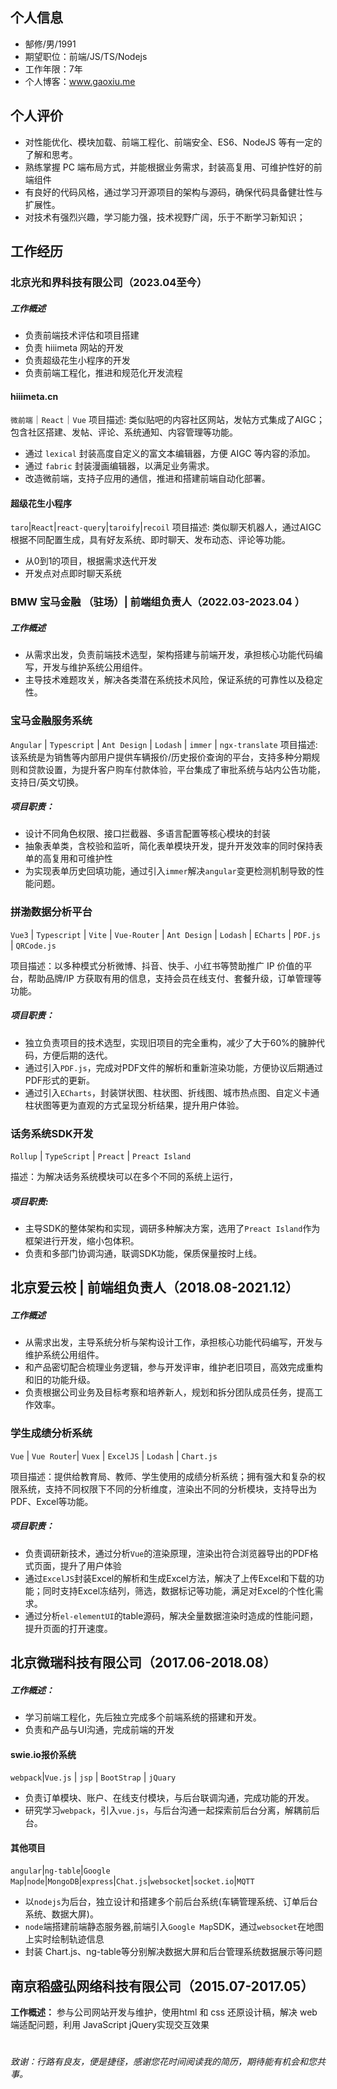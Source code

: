 ## 个人信息

* 郜修/男/1991
* 期望职位：前端/JS/TS/Nodejs
* 工作年限：7年
* 个人博客：www.gaoxiu.me

## 个人评价

* 对性能优化、模块加载、前端工程化、前端安全、ES6、NodeJS 等有一定的了解和思考。
* 熟练掌握 PC 端布局方式，并能根据业务需求，封装高复用、可维护性好的前端组件
* 有良好的代码风格，通过学习开源项目的架构与源码，确保代码具备健壮性与扩展性。
* 对技术有强烈兴趣，学习能力强，技术视野广阔，乐于不断学习新知识；

## 工作经历

### 北京光和界科技有限公司（2023.04至今）

##### 工作概述 

- 负责前端技术评估和项目搭建
- 负责 hiiimeta 网站的开发
- 负责超级花生小程序的开发
- 负责前端工程化，推进和规范化开发流程

#### hiiimeta.cn

`微前端`｜`React`｜`Vue`
项目描述: 类似贴吧的内容社区网站，发帖方式集成了AIGC；包含社区搭建、发帖、评论、系统通知、内容管理等功能。
- 通过 `lexical` 封装高度自定义的富文本编辑器，方便 AIGC 等内容的添加。
- 通过 `fabric` 封装漫画编辑器，以满足业务需求。
- 改造微前端，支持子应用的通信，推进和搭建前端自动化部署。

#### 超级花生小程序
`taro`|`React`|`react-query`|`taroify`|`recoil`
项目描述: 类似聊天机器人，通过AIGC根据不同配置生成，具有好友系统、即时聊天、发布动态、评论等功能。
- 从0到1的项目，根据需求迭代开发
- 开发点对点即时聊天系统

### BMW 宝马金融 （驻场）| 前端组负责人（2022\.03-2023.04 ）

##### 工作概述

* 从需求出发，负责前端技术选型，架构搭建与前端开发，承担核心功能代码编写，开发与维护系统公用组件。
* 主导技术难题攻关，解决各类潜在系统技术风险，保证系统的可靠性以及稳定性。

### 宝马金融服务系统

`Angular` \| `Typescript` \| `Ant Design` \| `Lodash` \| `immer` \| `ngx-translate`
项目描述: 该系统是为销售等内部用户提供车辆报价/历史报价查询的平台，支持多种分期规则和贷款设置，为提升客户购车付款体验，平台集成了审批系统与站内公告功能，支持日/英文切换。

##### 项目职责：

* 设计不同角色权限、接口拦截器、多语言配置等核心模块的封装
* 抽象表单类，含校验和监听，简化表单模块开发，提升开发效率的同时保持表单的高复用和可维护性
* 为实现表单历史回填功能，通过引入`immer`解决`angular`变更检测机制导致的性能问题。

### 拼渤数据分析平台

`Vue3` \| `Typescript` \| `Vite` \| `Vue-Router` \| `Ant Design` \| `Lodash` \| `ECharts` \| `PDF.js` \| `QRCode.js`

项目描述：以多种模式分析微博、抖音、快手、小红书等赞助推广 IP 价值的平台，帮助品牌/IP 方获取有用的信息，支持会员在线支付、套餐升级，订单管理等功能。

##### 项目职责：

* 独立负责项目的技术选型，实现旧项目的完全重构，减少了大于60%的臃肿代码，方便后期的迭代。
* 通过引入`PDF.js`，完成对PDF文件的解析和重新渲染功能，方便协议后期通过PDF形式的更新。
* 通过引入`ECharts`，封装饼状图、柱状图、折线图、城市热点图、自定义卡通柱状图等更为直观的方式呈现分析结果，提升用户体验。

### 话务系统SDK开发

`Rollup` \| `TypeScript` \| `Preact` \| `Preact Island` 

描述：为解决话务系统模块可以在多个不同的系统上运行，

##### 项目职责:

* 主导SDK的整体架构和实现，调研多种解决方案，选用了`Preact Island`作为框架进行开发，缩小包体积。
* 负责和多部门协调沟通，联调SDK功能，保质保量按时上线。

## 北京爱云校 \| 前端组负责人（2018\.08\-2021.12）

##### 工作概述

* 从需求出发，主导系统分析与架构设计工作，承担核心功能代码编写，开发与维护系统公用组件。
* 和产品密切配合梳理业务逻辑，参与开发评审，维护老旧项目，高效完成重构和旧的功能升级。
* 负责根据公司业务及目标考察和培养新人，规划和拆分团队成员任务，提高工作效率。


### 学生成绩分析系统

`Vue` \| `Vue Router`\| `Vuex` \| `ExcelJS` \| `Lodash` \| `Chart.js`

项目描述：提供给教育局、教师、学生使用的成绩分析系统；拥有强大和复杂的权限系统，支持不同权限下不同的分析维度，渲染出不同的分析模块，支持导出为PDF、Excel等功能。

##### 项目职责：

* 负责调研新技术，通过分析`Vue`的渲染原理，渲染出符合浏览器导出的PDF格式页面，提升了用户体验
* 通过`ExcelJS`封装Excel的解析和生成Excel方法，解决了上传Excel和下载的功能；同时支持Excel冻结列，筛选，数据标记等功能，满足对Excel的个性化需求。
* 通过分析`el-elementUI`的table源码，解决全量数据渲染时造成的性能问题，提升页面的打开速度。

## 北京微瑞科技有限公司（2017.06-2018.08）

##### 工作概述：

* 学习前端工程化，先后独立完成多个前端系统的搭建和开发。
* 负责和产品与UI沟通，完成前端的开发

#### swie.io报价系统

`webpack`\|`Vue.js` \| `jsp` \| `BootStrap` \| `jQuary`

* 负责订单模块、账户、在线支付模块，与后台联调沟通，完成功能的开发。
* 研究学习`webpack`，引入`vue.js`，与后台沟通一起探索前后台分离，解耦前后台。

#### 其他项目

`angular`\|`ng-table`\|`Google Map`\|`node`\|`MongoDB`\|`express`\|`Chat.js`\|`websocket`\|`socket.io`\|`MQTT`

* 以`nodejs`为后台，独立设计和搭建多个前后台系统(车辆管理系统、订单后台系统、数据大屏)。
* `node`端搭建前端静态服务器,前端引入`Google Map`SDK，通过`websocket`在地图上实时绘制轨迹信息
* 封装 Chart.js、ng-table等分别解决数据大屏和后台管理系统数据展示等问题

## 南京稻盛弘网络科技有限公司（2015.07-2017.05）

**工作概述：** 参与公司网站开发与维护，使用html 和 css 还原设计稿，解决 web 端适配问题，利用 JavaScript jQuery实现交互效果
# 
*致谢：行路有良友，便是捷径，感谢您花时间阅读我的简历，期待能有机会和您共事。*
